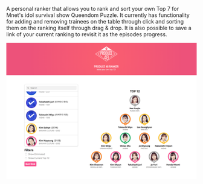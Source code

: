 A personal ranker that allows you to rank and sort your own Top 7 for Mnet's idol survival show Queendom Puzzle. It currently has functionality for adding and removing trainees on the table through click and sorting them on the ranking itself through drag & drop. It is also possible to save a link of your current ranking to revisit it as the episodes progress.

![Screenshot](screenshot.png)
